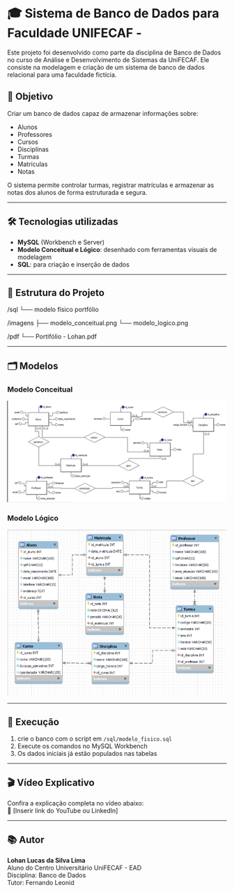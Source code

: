 # 🎓 Sistema de Banco de Dados para Faculdade UNIFECAF - 

Este projeto foi desenvolvido como parte da disciplina de Banco de Dados no curso de Análise e Desenvolvimento de Sistemas da UniFECAF. Ele consiste na modelagem e criação de um sistema de banco de dados relacional para uma faculdade fictícia.

## 🧠 Objetivo

Criar um banco de dados capaz de armazenar informações sobre:

- Alunos
- Professores
- Cursos
- Disciplinas
- Turmas
- Matrículas
- Notas

O sistema permite controlar turmas, registrar matrículas e armazenar as notas dos alunos de forma estruturada e segura.

---

## 🛠️ Tecnologias utilizadas

- **MySQL** (Workbench e Server)
- **Modelo Conceitual e Lógico**: desenhado com ferramentas visuais de modelagem
- **SQL**: para criação e inserção de dados

---

## 📁 Estrutura do Projeto

/sql
└── modelo físico portfólio

/imagens
├── modelo_conceitual.png
└── modelo_logico.png

/pdf
└── Portifólio - Lohan.pdf

---

## 🗂️ Modelos

### Modelo Conceitual
![Modelo Conceitual](imagens/modelo_conceitual.png)

### Modelo Lógico
![Modelo Lógico](imagens/modelo_logico.png)

---

## 💾 Execução

1. crie  o banco com o script em `/sql/modelo_fisico.sql`
2. Execute os comandos no MySQL Workbench
3. Os dados iniciais já estão populados nas tabelas

---

## 🎬 Vídeo Explicativo

Confira a explicação completa no vídeo abaixo:  
🔗 [Inserir link do YouTube ou LinkedIn]

---

## 📚 Autor

**Lohan Lucas da Silva Lima**  
Aluno do Centro Universitário UniFECAF - EAD  
Disciplina: Banco de Dados  
Tutor: Fernando Leonid


